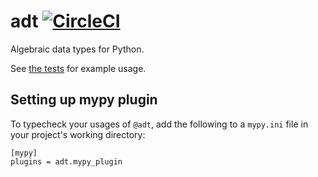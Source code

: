 # adt [![CircleCI](https://circleci.com/gh/jspahrsummers/adt.svg?style=svg&circle-token=2652421c13c636b5da0c992d77ec2fb0b128dd49)](https://circleci.com/gh/jspahrsummers/adt)

Algebraic data types for Python.

See [the tests](tests/) for example usage.

## Setting up mypy plugin

To typecheck your usages of `@adt`, add the following to a `mypy.ini` file in your project's working directory:

```
[mypy]
plugins = adt.mypy_plugin
```

